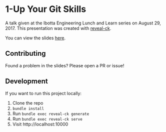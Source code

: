 # 1-Up Your Git Skills

A talk given at the Ibotta Engineering Lunch and Learn series on August 29, 2017.
This presentation was created with [reveal-ck](https://github.com/jedcn/reveal-ck).

You can view the slides [here](https://blimmer.github.io/1up-git-skills-talk).

## Contributing
Found a problem in the slides? Please open a PR or issue!

## Development
If you want to run this project locally:

1. Clone the repo
2. `bundle install`
3. Run `bundle exec reveal-ck generate`
4. Run `bundle exec reveal-ck serve`
5. Visit http://localhost:10000
